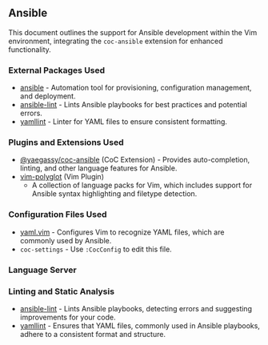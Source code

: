 ## Ansible

This document outlines the support for Ansible development within the Vim
environment, integrating the `coc-ansible` extension for enhanced
functionality.

### External Packages Used

* [ansible](https://www.ansible.com/) - Automation tool for provisioning, configuration management, and deployment.
* [ansible-lint](https://github.com/ansible-community/ansible-lint) - Lints Ansible playbooks for best practices and potential errors.
* [yamllint](https://github.com/adrienverge/yamllint) - Linter for YAML files to ensure consistent formatting.

### Plugins and Extensions Used

* [@yaegassy/coc-ansible](https://github.com/yaegassy/coc-ansible) (CoC
    Extension) - Provides auto-completion, linting, and other language features
    for Ansible.
* [vim-polyglot](https://github.com/sheerun/vim-polyglot) (Vim Plugin)
    - A collection of language packs for Vim, which includes support for
    Ansible syntax highlighting and filetype detection.

### Configuration Files Used

* [yaml.vim](/vim/pack/settings/start/settings/ftplugin/yaml.vim) - Configures
    Vim to recognize YAML files, which are commonly used by Ansible.
* `coc-settings` - Use `:CocConfig` to edit this file.

### Language Server


### Linting and Static Analysis

* [ansible-lint](https://github.com/ansible-community/ansible-lint) - Lints Ansible playbooks, detecting errors and suggesting improvements for your code.
* [yamllint](https://github.com/adrienverge/yamllint) - Ensures that YAML files, commonly used in Ansible playbooks, adhere to a consistent format and structure.

